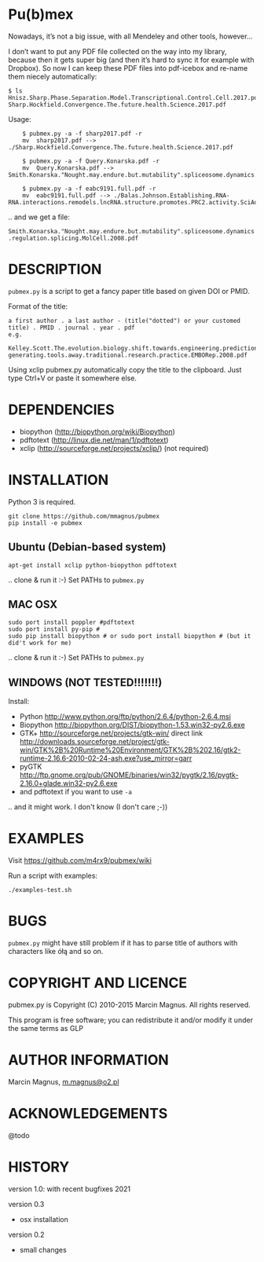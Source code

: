 # Pu(b)mex

Nowadays, it’s not a big issue, with all Mendeley and other tools, however...

I don’t want to put any PDF file collected on the way into my library, because then it gets super big (and then it’s hard to sync it for example with Dropbox). So now I can keep these PDF files into pdf-icebox and re-name them niecely automatically:

```
$ ls
Hnisz.Sharp.Phase.Separation.Model.Transcriptional.Control.Cell.2017.pdf
Sharp.Hockfield.Convergence.The.future.health.Science.2017.pdf
```

Usage:

```
    $ pubmex.py -a -f sharp2017.pdf -r
    mv  sharp2017.pdf --> ./Sharp.Hockfield.Convergence.The.future.health.Science.2017.pdf

    $ pubmex.py -a -f Query.Konarska.pdf -r
    mv  Query.Konarska.pdf --> Smith.Konarska."Nought.may.endure.but.mutability".spliceosome.dynamics.regulation.splicing.MolCell.2008.pdf
    
    $ pubmex.py -a -f eabc9191.full.pdf -r
    mv  eabc9191.full.pdf --> ./Balas.Johnson.Establishing.RNA-RNA.interactions.remodels.lncRNA.structure.promotes.PRC2.activity.SciAdv.2021.pdf

```

.. and we get a file:

`Smith.Konarska."Nought.may.endure.but.mutability".spliceosome.dynamics.regulation.splicing.MolCell.2008.pdf`

# DESCRIPTION

`pubmex.py` is a script to get a fancy paper title based on given DOI or PMID.

Format of the title:

	a first author . a last author - (title("dotted") or your customed title) . PMID . journal . year . pdf
	e.g.
	  Kelley.Scott.The.evolution.biology.shift.towards.engineering.prediction-generating.tools.away.traditional.research.practice.EMBORep.2008.pdf

Using xclip pubmex.py automatically copy the title to the clipboard. Just type Ctrl+V or paste it somewhere else.

# DEPENDENCIES

- biopython (http://biopython.org/wiki/Biopython)
- pdftotext (http://linux.die.net/man/1/pdftotext)
- xclip (http://sourceforge.net/projects/xclip/) (not required)

# INSTALLATION

Python 3 is required.

    git clone https://github.com/mmagnus/pubmex
    pip install -e pubmex

## Ubuntu (Debian-based system)

	apt-get install xclip python-biopython pdftotext

.. clone & run it :-) Set PATHs to `pubmex.py`

## MAC OSX

    sudo port install poppler #pdftotext
	sudo port install py-pip # 
	sudo pip install biopython # or sudo port install biopython # (but it did't work for me)
	
.. clone & run it :-) Set PATHs to `pubmex.py`

## WINDOWS (NOT TESTED!!!!!!!)

Install:

- Python http://www.python.org/ftp/python/2.6.4/python-2.6.4.msi
- Biopython http://biopython.org/DIST/biopython-1.53.win32-py2.6.exe
- GTK+ http://sourceforge.net/projects/gtk-win/ direct link http://downloads.sourceforge.net/project/gtk-win/GTK%2B%20Runtime%20Environment/GTK%2B%202.16/gtk2-runtime-2.16.6-2010-02-24-ash.exe?use_mirror=garr
- pyGTK http://ftp.gnome.org/pub/GNOME/binaries/win32/pygtk/2.16/pygtk-2.16.0+glade.win32-py2.6.exe
- and pdftotext if you want to use `-a`

.. and it might work. I don't know (I don't care ;-))

# EXAMPLES

Visit https://github.com/m4rx9/pubmex/wiki

Run a script with examples:

    ./examples-test.sh

# BUGS

`pubmex.py` might have still problem if it has to parse title of authors with characters like ółą and so on.

# COPYRIGHT AND LICENCE

pubmex.py is Copyright (C) 2010-2015 Marcin Magnus.  All rights reserved.

This program is free software; you can redistribute it and/or modify it under the same terms as GLP

# AUTHOR INFORMATION

Marcin Magnus, m.magnus@o2.pl

# ACKNOWLEDGEMENTS

@todo

# HISTORY

version 1.0: with recent bugfixes 2021

version 0.3

- osx installation

version 0.2

- small changes




